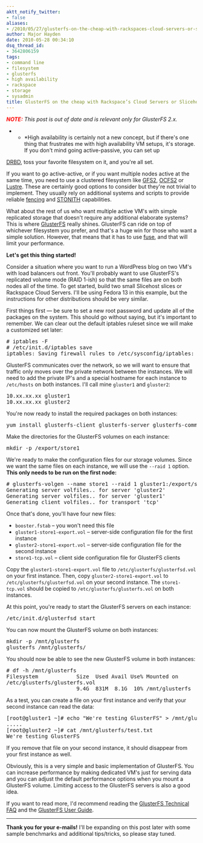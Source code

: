 ```yaml
---
aktt_notify_twitter:
- false
aliases:
- /2010/05/27/glusterfs-on-the-cheap-with-rackspaces-cloud-servers-or-slicehost/
author: Major Hayden
date: 2010-05-28 00:34:10
dsq_thread_id:
- 3642806159
tags:
- command line
- filesystem
- glusterfs
- high availability
- rackspace
- storage
- sysadmin
title: GlusterFS on the cheap with Rackspace’s Cloud Servers or Slicehost
---
```


_<b style="color: red">NOTE:</b> This post is out of date and is relevant only for GlusterFS 2.x._

* * *High availability is certainly not a new concept, but if there's one thing that frustrates me with high availability VM setups, it's storage. If you don't mind going active-passive, you can set up

[DRBD][1], toss your favorite filesystem on it, and you're all set.</p>

If you want to go active-active, or if you want multiple nodes active at the same time, you need to use a clustered filesystem like [GFS2][2], [OCFS2][3] or [Lustre][4]. These are certainly good options to consider but they're not trivial to implement. They usually rely on additional systems and scripts to provide reliable [fencing][5] and [STONITH][6] capabilities.

What about the rest of us who want multiple active VM's with simple replicated storage that doesn't require any additional elaborate systems? This is where [GlusterFS][7] really shines. GlusterFS can ride on top of whichever filesystem you prefer, and that's a huge win for those who want a simple solution. However, that means that it has to use [fuse][8], and that will limit your performance.

**Let's get this thing started!**

Consider a situation where you want to run a WordPress blog on two VM's with load balancers out front. You'll probably want to use GlusterFS's replicated volume mode (RAID 1-ish) so that the same files are on both nodes all of the time. To get started, build two small Slicehost slices or Rackspace Cloud Servers. I'll be using Fedora 13 in this example, but the instructions for other distributions should be very similar.

First things first &#8212; be sure to set a new root password and update all of the packages on the system. This should go without saying, but it's important to remember. We can clear out the default iptables ruleset since we will make a customized set later:

<pre lang="html"># iptables -F
# /etc/init.d/iptables save
iptables: Saving firewall rules to /etc/sysconfig/iptables:        [  OK  ]</pre>

GlusterFS communicates over the network, so we will want to ensure that traffic only moves over the private network between the instances. We will need to add the private IP's and a special hostname for each instance to `/etc/hosts` on both instances. I'll call mine `gluster1` and `gluster2`:

<pre lang="html">10.xx.xx.xx gluster1
10.xx.xx.xx gluster2</pre>

You're now ready to install the required packages on both instances:

<pre lang="html">yum install glusterfs-client glusterfs-server glusterfs-common glusterfs-devel</pre>

Make the directories for the GlusterFS volumes on each instance:

<pre lang="html">mkdir -p /export/store1</pre>

We're ready to make the configuration files for our storage volumes. Since we want the same files on each instance, we will use the `--raid 1` option. **This only needs to be run on the first node:**

<pre lang="html"># glusterfs-volgen --name store1 --raid 1 gluster1:/export/store1 gluster2:/export/store1
Generating server volfiles.. for server 'gluster2'
Generating server volfiles.. for server 'gluster1'
Generating client volfiles.. for transport 'tcp'</pre>

Once that's done, you'll have four new files:

  * `booster.fstab` &#8211; you won't need this file
  * `gluster1-store1-export.vol` &#8211; server-side configuration file for the first instance
  * `gluster2-store1-export.vol` &#8211; server-side configuration file for the second instance
  * `store1-tcp.vol` &#8211; client side configuration file for GlusterFS clients

Copy the `gluster1-store1-export.vol` file to `/etc/glusterfs/glusterfsd.vol` on your first instance. Then, copy `gluster2-store1-export.vol` to `/etc/glusterfs/glusterfsd.vol` on your second instance. The `store1-tcp.vol` should be copied to `/etc/glusterfs/glusterfs.vol` on both instances.

At this point, you're ready to start the GlusterFS servers on each instance:

<pre lang="html">/etc/init.d/glusterfsd start</pre>

You can now mount the GlusterFS volume on both instances:

<pre lang="html">mkdir -p /mnt/glusterfs
glusterfs /mnt/glusterfs/</pre>

You should now be able to see the new GlusterFS volume in both instances:

<pre lang="html"># df -h /mnt/glusterfs
Filesystem            Size  Used Avail Use% Mounted on
/etc/glusterfs/glusterfs.vol
                      9.4G  831M  8.1G  10% /mnt/glusterfs</pre>

As a test, you can create a file on your first instance and verify that your second instance can read the data:

<pre lang="html">[root@gluster1 ~]# echo "We're testing GlusterFS" > /mnt/glusterfs/test.txt
.....
[root@gluster2 ~]# cat /mnt/glusterfs/test.txt
We're testing GlusterFS</pre>

If you remove that file on your second instance, it should disappear from your first instance as well.

Obviously, this is a very simple and basic implementation of GlusterFS. You can increase performance by making dedicated VM's just for serving data and you can adjust the default performance options when you mount a GlusterFS volume. Limiting access to the GlusterFS servers is also a good idea.

If you want to read more, I'd recommend reading the [GlusterFS Technical FAQ][9] and the [GlusterFS User Guide][10].

* * *

**Thank you for your e-mails!** I'll be expanding on this post later with some sample benchmarks and additional tips/tricks, so please stay tuned.</p>

 [1]: http://en.wikipedia.org/wiki/Drbd
 [2]: http://en.wikipedia.org/wiki/Global_File_System
 [3]: http://en.wikipedia.org/wiki/OCFS
 [4]: http://en.wikipedia.org/wiki/Lustre_(file_system)
 [5]: http://en.wikipedia.org/wiki/Fencing_(computing)
 [6]: http://en.wikipedia.org/wiki/STONITH
 [7]: http://en.wikipedia.org/wiki/GlusterFS
 [8]: http://en.wikipedia.org/wiki/Filesystem_in_Userspace
 [9]: http://www.gluster.com/community/documentation/index.php/GlusterFS_Technical_FAQ
 [10]: http://www.gluster.com/community/documentation/index.php/GlusterFS_User_Guide